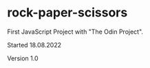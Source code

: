 # rock-paper-scissors

First JavaScript Project with "The Odin Project".

Started 18.08.2022

Version 1.0

